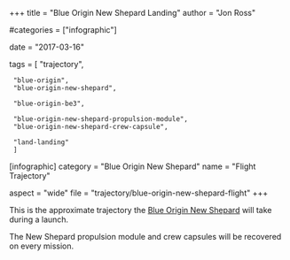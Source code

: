 +++
title = "Blue Origin New Shepard Landing"
author = "Jon Ross"

#categories = ["infographic"]

date = "2017-03-16"

tags = [
     "trajectory",

     "blue-origin",
     "blue-origin-new-shepard",
     
     "blue-origin-be3",
     
     "blue-origin-new-shepard-propulsion-module",
     "blue-origin-new-shepard-crew-capsule",

     "land-landing"
     ]

[infographic]
category = "Blue Origin New Shepard"
name = "Flight Trajectory"

aspect = "wide"
file = "trajectory/blue-origin-new-shepard-flight"
+++

This is the approximate trajectory the
[Blue Origin New Shepard](/tags/blue-origin-new-shepard/) will take
during a launch.

The New Shepard propulsion module and crew capsules will be recovered
on every mission.

<!--more-->

